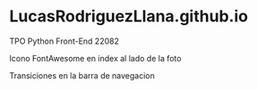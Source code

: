 # LucasRodriguezLlana.github.io
TPO Python Front-End 22082

Icono FontAwesome en index al lado de la foto

Transiciones en la barra de navegacion
